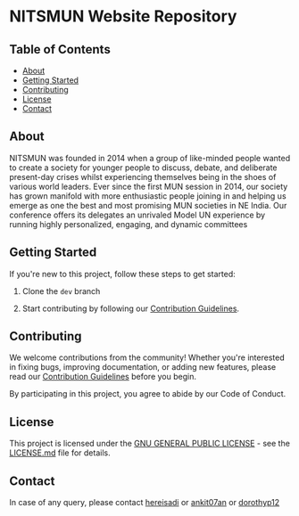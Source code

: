 # NITSMUN Website Repository
## Table of Contents

- [About](#about)
- [Getting Started](#getting-started)
- [Contributing](#contributing)
- [License](#license)
- [Contact](#contact)

## About

NITSMUN was founded in 2014 when a group of like-minded people wanted to create a society for younger people to discuss, debate, and deliberate present-day crises whilst experiencing themselves being in the shoes of various world leaders. Ever since the first MUN session in 2014, our society has grown manifold with more enthusiastic people joining in and helping us emerge as one the best and most promising MUN societies in NE India. Our conference offers its delegates an unrivaled Model UN experience by running highly personalized, engaging, and dynamic committees
## Getting Started

If you're new to this project, follow these steps to get started:

1. Clone the `dev` branch
  


2. Start contributing by following our [Contribution Guidelines](https://github.com/nitsmun/nitsmun2023-24/blob/dev/CONTRIBUTING.md).

## Contributing

We welcome contributions from the community! Whether you're interested in fixing bugs, improving documentation, or adding new features, please read our [Contribution Guidelines](https://github.com/nitsmun/nitsmun2023-24/blob/dev/CONTRIBUTING.md) before you begin.

By participating in this project, you agree to abide by our Code of Conduct.

## License

This project is licensed under the [GNU GENERAL PUBLIC LICENSE](https://github.com/nitsmun/nitsmun2023-24/blob/dev/LICENSE) - see the [LICENSE.md](https://github.com/nitsmun/nitsmun2023-24/blob/dev/LICENSE) file for details.

## Contact
In case of any query, please contact [hereisadi](https://github.com/hereisadi) or [ankit07an](https://github.com/ankit07an) or [dorothyp12](https://github.com/dorothyp12)
